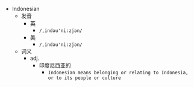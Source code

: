- Indonesian
  - 发音
    - 英
      - `/,indəu'ni:zjən/`
    - 美
      - `/,indəu'ni:zjən/`
  - 词义
    - adj.
      - 印度尼西亚的
        - `Indonesian means belonging or relating to Indonesia, or to its people or culture`
